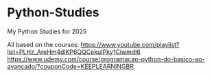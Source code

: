 # Python-Studies
 My Python Studies for 2025

 All based on the courses: 
 https://www.youtube.com/playlist?list=PLHz_AreHm4dlKP6QQCekuIPky1CiwmdI6
 https://www.udemy.com/course/programacao-python-do-basico-ao-avancado/?couponCode=KEEPLEARNINGBR

